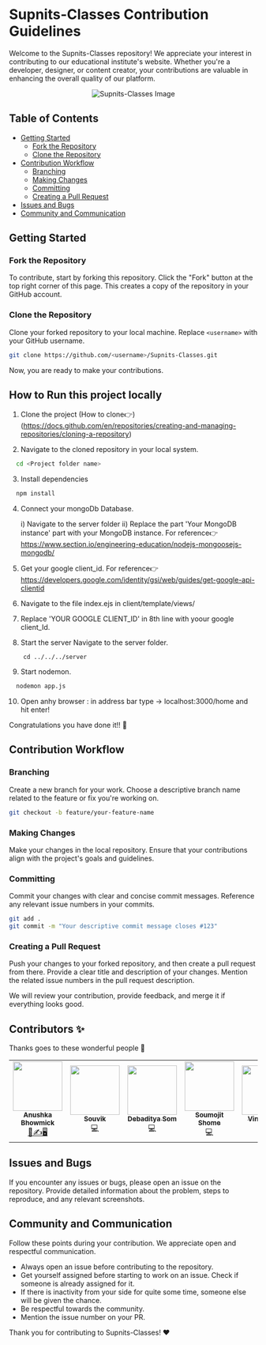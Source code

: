 # Supnits-Classes Contribution Guidelines

Welcome to the Supnits-Classes repository! We appreciate your interest in contributing to our educational institute's website. Whether you're a developer, designer, or content creator, your contributions are valuable in enhancing the overall quality of our platform.

<p align="center">
  <img src="https://github.com/Anushka-Bhowmick/Supnits-Classes/assets/121785700/11214b55-7828-44bf-8fe4-f2a714aab095" alt="Supnits-Classes Image">
</p>

## Table of Contents
- [Getting Started](#getting-started)
  - [Fork the Repository](#fork-the-repository)
  - [Clone the Repository](#clone-the-repository)
- [Contribution Workflow](#contribution-workflow)
  - [Branching](#branching)
  - [Making Changes](#making-changes)
  - [Committing](#committing)
  - [Creating a Pull Request](#creating-a-pull-request)
- [Issues and Bugs](#issues-and-bugs)
- [Community and Communication](#community-and-communication)


## Getting Started

### Fork the Repository

To contribute, start by forking this repository. Click the "Fork" button at the top right corner of this page. This creates a copy of the repository in your GitHub account.

### Clone the Repository

Clone your forked repository to your local machine. Replace `<username>` with your GitHub username.

```bash
git clone https://github.com/<username>/Supnits-Classes.git
```

Now, you are ready to make your contributions.

## How to Run this project locally

1. Clone the project (How to clone👉)(https://docs.github.com/en/repositories/creating-and-managing-repositories/cloning-a-repository)


2. Navigate to the cloned repository in your local system.

```bash
  cd <Project folder name>
```

3. Install dependencies

```bash
  npm install
```

4. Connect your mongoDb Database.

    i) Navigate to the server folder
   ii) Replace the part 'Your MongoDB instance' part with your MongoDB instance.
       For reference👉 https://www.section.io/engineering-education/nodejs-mongoosejs-mongodb/


5. Get your google client_id. 
   For reference👉 https://developers.google.com/identity/gsi/web/guides/get-google-api-clientid

6. Navigate to the file index.ejs in client/template/views/

7. Replace 'YOUR GOOGLE CLIENT_ID' in 8th line
   with yoour google client_Id.


8. Start the server
Navigate to the server folder.
```
    cd ../../../server
```
9. Start nodemon.
```bash
  nodemon app.js
```
10. Open anhy browser :
    in address bar type -> localhost:3000/home 
    and hit enter!

Congratulations you have done it!! 🎉


## Contribution Workflow

### Branching

Create a new branch for your work. Choose a descriptive branch name related to the feature or fix you're working on.

```bash
git checkout -b feature/your-feature-name
```

### Making Changes

Make your changes in the local repository. Ensure that your contributions align with the project's goals and guidelines.

### Committing

Commit your changes with clear and concise commit messages. Reference any relevant issue numbers in your commits.

```bash
git add .
git commit -m "Your descriptive commit message closes #123"
```

### Creating a Pull Request

Push your changes to your forked repository, and then create a pull request from there. Provide a clear title and description of your changes. Mention the related issue numbers in the pull request description.

We will review your contribution, provide feedback, and merge it if everything looks good.


## Contributors ✨

Thanks goes to these wonderful people 💜
<table>
  <tr>
    <td align="center"><a href="https://github.com/Anushka-Bhowmick"><img src="https://avatars.githubusercontent.com/u/76967222?v=4" width="100px;" alt=""/><br /><sub><b>Anushka Bhowmick</b></sub></a><br /><a href="#maintenance-Tlazypanda" title="Maintenance">🚧✍️🖥️</a></td>
    <td align="center"><a href="https://github.com/Souvik34"><img src="https://avatars.githubusercontent.com/u/98397984?v=4" width="100px;" alt=""/><br /><sub><b>Souvik</b></sub></a><br /><a title="Code">💻</a></td>
    <td align="center"><a href="https://github.com/Debaditya-Som"><img src="https://avatars.githubusercontent.com/u/121785700?v=4" width="100px;" alt=""/><br /><sub><b>Debaditya Som</b></sub></a><br /><a  title="Code">💻</a></td>
    <td align="center"><a href="https://github.com/Soumojitshome2023"><img src="https://avatars.githubusercontent.com/u/121761154?v=4" width="100px;" alt=""/><br /><sub><b>Soumojit Shome</b></sub></a><br /> <a  title="Code">💻</a></td>
    <td align="center"><a href="https://github.com/callmeVineeth"><img src="https://avatars.githubusercontent.com/u/130293688?v=4" width="100px;" alt=""/><br /><sub><b>Vineeth P V</b></sub></a><br /><a  title="Code">💻</a></td>
    <td align="center"><a href="https://github.com/ASHISH26940"><img src="https://avatars.githubusercontent.com/u/116710038?v=4" width="100px;" alt=""/><br /><sub><b>ASHISH GUPTA</b></sub></a><br /><a title="Code">💻</a></td>
    <td align="center"><a href="https://github.com/AnitSarkar123"><img src="https://avatars.githubusercontent.com/u/135215478?v=4" width="100px;" alt=""/><br /><sub><b>Anit Sarkar</b></sub></a><br /><a title="Code">💻</a></td>
    <td align="center"><a href="https://github.com/madhurima316"><img src="https://avatars.githubusercontent.com/u/145414858?v=4" width="100px;" alt=""/><br /><sub><b>madhurima316</b></sub></a><br /><a title="Code">💻</a></td>
    <td align="center"><a href="https://github.com/deepbeatz"><img src="https://avatars.githubusercontent.com/u/79015311?v=4" width="100px;" alt=""/><br /><sub><b>Rajdeep Chowdhury</b></sub></a><br /><a title="Code">💻</a></td>
    <td align="center"><a href="https://github.com/Rick-03"><img src="https://avatars.githubusercontent.com/u/116449504?v=4" width="100px;" alt=""/><br /><sub><b>Satwick Mukherjee</b></sub></a><br /><a title="Code">💻</a></td>
    <td align="center"><a href="https://github.com/IndraniSom"><img src="https://avatars.githubusercontent.com/u/121074944?v=4" width="100px;" alt=""/><br /><sub><b>Indrani Som</b></sub></a><br /><a title="Code">💻</a></td>
    <td align="center"><a href="https://github.com/arghadipmanna101"><img src="https://avatars.githubusercontent.com/u/130065095?v=4" width="100px;" alt=""/><br /><sub><b>Arghadip Manna</b></sub></a><br /><a title="Code">💻</a></td>
  </tr>
  </table>

## Issues and Bugs

If you encounter any issues or bugs, please open an issue on the repository. Provide detailed information about the problem, steps to reproduce, and any relevant screenshots.

## Community and Communication

Follow these points during your contribution. We appreciate open and respectful communication.
- Always open an issue before contributing to the repository.
- Get yourself assigned before starting to work on an issue. Check if someone is already assigned for it.
- If there is inactivity from your side for quite some time, someone else will be given the chance.
- Be respectful towards the community.
- Mention the issue number on your PR.


Thank you for contributing to Supnits-Classes! ❤️
